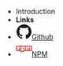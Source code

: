 <!-- markdownlint-disable-next-line first-line-heading -->
- Introduction
- **Links**
- [![Github](assets/img/github.svg)Github](https://github.com/Bryan-Herrera-DEV/typescript-common-utils/)
- [![NPM](assets/img/npm.svg)NPM](https://www.npmjs.com/package/typescript-dev-utils)
